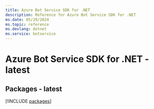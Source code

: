 ```yaml
---
title: Azure Bot Service SDK for .NET
description: Reference for Azure Bot Service SDK for .NET
ms.date: 05/29/2024
ms.topic: reference
ms.devlang: dotnet
ms.service: botservice
---
```

# Azure Bot Service SDK for .NET - latest
## Packages - latest
[!INCLUDE [packages](bot-service-index.md)]